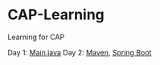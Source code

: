 # CAP-Learning
Learning for CAP

Day 1: [Main.java](https://github.com/zahraprivias/CAP-Learning/blob/main/Main.java)
Day 2: [Maven](https://github.com/zahraprivias/CAP-Learning/tree/main/mavenlearning), [Spring Boot](https://github.com/zahraprivias/CAP-Learning/tree/main/springbootlearning)
